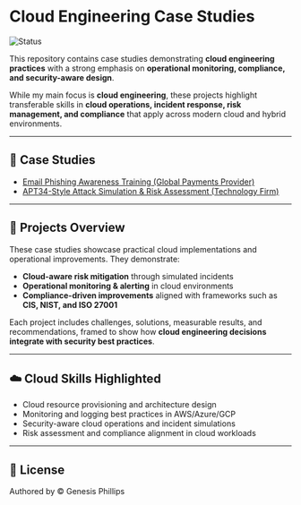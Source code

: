 # Cloud Engineering Case Studies  
![Status](https://img.shields.io/badge/status-Completed-brightgreen)

This repository contains case studies demonstrating **cloud engineering practices** with a strong emphasis on **operational monitoring, compliance, and security-aware design**.  

While my main focus is **cloud engineering**, these projects highlight transferable skills in **cloud operations, incident response, risk management, and compliance** that apply across modern cloud and hybrid environments.

---

## 📂 Case Studies

- [Email Phishing Awareness Training (Global Payments Provider)](./phishing-awareness-case-study.md)  
- [APT34-Style Attack Simulation & Risk Assessment (Technology Firm)](./apt34-risk-assessment-case-study.md)

---

## 🚀 Projects Overview
These case studies showcase practical cloud implementations and operational improvements. They demonstrate:  

- **Cloud-aware risk mitigation** through simulated incidents  
- **Operational monitoring & alerting** in cloud environments  
- **Compliance-driven improvements** aligned with frameworks such as **CIS, NIST, and ISO 27001**  

Each project includes challenges, solutions, measurable results, and recommendations, framed to show how **cloud engineering decisions integrate with security best practices**.  

---

## ☁️ Cloud Skills Highlighted
- Cloud resource provisioning and architecture design  
- Monitoring and logging best practices in AWS/Azure/GCP  
- Security-aware cloud operations and incident simulations  
- Risk assessment and compliance alignment in cloud workloads  

---

## 📜 License

Authored by © Genesis Phillips
